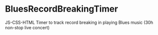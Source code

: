 # BluesRecordBreakingTimer
JS-CSS-HTML Timer to track record breaking in playing Blues music (30h non-stop live concert)

